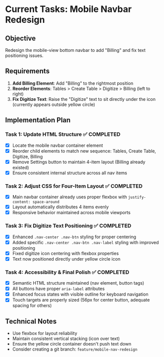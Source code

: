 # Current Tasks: Mobile Navbar Redesign

## Objective
Redesign the mobile-view bottom navbar to add "Billing" and fix text positioning issues.

## Requirements
1. **Add Billing Element**: Add "Billing" to the rightmost position
2. **Reorder Elements**: Tables > Create Table > Digitize > Billing (left to right)
3. **Fix Digitize Text**: Raise the "Digitize" text to sit directly under the icon (currently appears outside yellow circle)

## Implementation Plan

### Task 1: Update HTML Structure ✅ COMPLETED
- [x] Locate the mobile navbar container element
- [x] Reorder child elements to match new sequence: Tables, Create Table, Digitize, Billing
- [x] Remove Settings button to maintain 4-item layout (Billing already existed)
- [x] Ensure consistent internal structure across all nav items

### Task 2: Adjust CSS for Four-Item Layout ✅ COMPLETED
- [x] Main navbar container already uses proper flexbox with `justify-content: space-around`
- [x] Layout automatically distributes 4 items evenly
- [x] Responsive behavior maintained across mobile viewports

### Task 3: Fix Digitize Text Positioning ✅ COMPLETED
- [x] Enhanced `.nav-center .nav-btn` styling for proper centering
- [x] Added specific `.nav-center .nav-btn .nav-label` styling with improved positioning
- [x] Fixed digitize icon centering with flexbox properties
- [x] Text now positioned directly under yellow circle icon

### Task 4: Accessibility & Final Polish ✅ COMPLETED
- [x] Semantic HTML structure maintained (nav element, button tags)
- [x] All buttons have proper `aria-label` attributes
- [x] Enhanced focus states with visible outline for keyboard navigation
- [x] Touch targets are properly sized (56px for center button, adequate spacing for others)

## Technical Notes
- Use flexbox for layout reliability
- Maintain consistent vertical stacking (icon over text)
- Ensure the yellow circle container doesn't push text down
- Consider creating a git branch: `feature/mobile-nav-redesign`